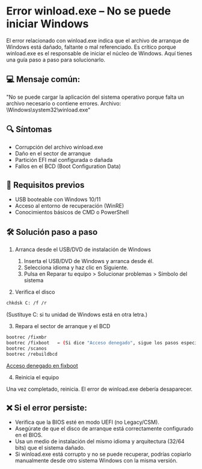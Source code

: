 # Error winload.exe – No se puede iniciar Windows

El error relacionado con winload.exe indica que el archivo de arranque de Windows está dañado, faltante o mal referenciado. 
Es crítico porque winload.exe es el responsable de iniciar el núcleo de Windows. 
Aquí tienes una guía paso a paso para solucionarlo.

## 💻 Mensaje común:

"No se puede cargar la aplicación del sistema operativo porque falta un archivo necesario o contiene errores. 
Archivo: \Windows\system32\winload.exe"

## 🔍 Síntomas
- Corrupción del archivo winload.exe
- Daño en el sector de arranque
- Partición EFI mal configurada o dañada
- Fallos en el BCD (Boot Configuration Data)

## 📝 Requisitos previos

- USB booteable con Windows 10/11
- Acceso al entorno de recuperación (WinRE)
- Conocimientos básicos de CMD o PowerShell

## 🛠️ Solución paso a paso

1. Arranca desde el USB/DVD de instalación de Windows

   1. Inserta el USB/DVD de Windows y arranca desde él.
   2. Selecciona idioma y haz clic en Siguiente.
   3. Pulsa en Reparar tu equipo > Solucionar problemas > Símbolo del sistema

3. Verifica el disco
```bash
chkdsk C: /f /r
```
(Sustituye C: si tu unidad de Windows está en otra letra.)

3. Repara el sector de arranque y el BCD
```bash
bootrec /fixmbr
bootrec /fixboot   ← (Si dice "Acceso denegado", sigue los pasos especiales abajo)
bootrec /scanos
bootrec /rebuildbcd
```
[Acceso denegado en fixboot](bootrec-fixboot-denied.md)

4. Reinicia el equipo

Una vez completado, reinicia. El error de winload.exe debería desaparecer.

## ❌ Si el error persiste:
- Verifica que la BIOS esté en modo UEFI (no Legacy/CSM).
- Asegúrate de que el disco de arranque está correctamente configurado en el BIOS.
- Usa un medio de instalación del mismo idioma y arquitectura (32/64 bits) que el sistema dañado.
- Si winload.exe está corrupto y no se puede recuperar, podrías copiarlo manualmente desde otro sistema Windows con la misma versión.
